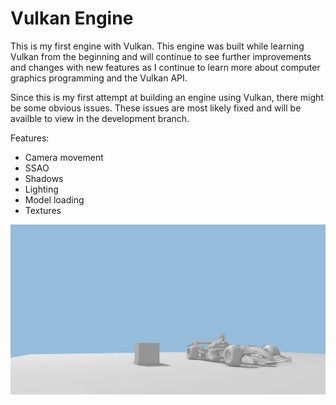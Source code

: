 # Vulkan Engine

This is my first engine with Vulkan. This engine was built while learning Vulkan from the beginning and will continue to see further improvements and changes
with new features as I continue to learn more about computer graphics programming and the Vulkan API.

Since this is my first attempt at building an engine using Vulkan, there might be some obvious issues. These issues are most likely fixed 
and will be availble to view in the development branch.

Features:
  * Camera movement
  * SSAO
  * Shadows
  * Lighting
  * Model loading
  * Textures

![Running Instance of current engine](pictures/RunningEngine.png)
